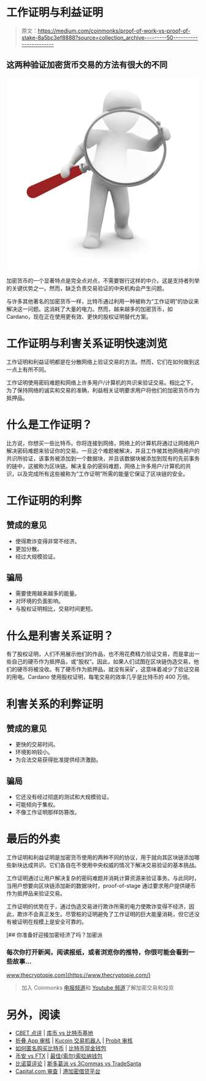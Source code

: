 # 工作证明与利益证明

> 原文：<https://medium.com/coinmonks/proof-of-work-vs-proof-of-stake-8a5bc3ef8888?source=collection_archive---------50----------------------->

## 这两种验证加密货币交易的方法有很大的不同

![](img/564c7636591bc78e762c946f41464761.png)

加密货币的一个显著特点是完全点对点，不需要银行这样的中介。这是支持者列举的关键优势之一。然而，缺乏负责交易验证的中央机构会产生问题。

与许多其他著名的加密货币一样，比特币通过利用一种被称为“工作证明”的协议来解决这一问题。这消耗了大量的电力。然而，越来越多的加密货币，如 Cardano，现在正在使用更有效、更快的股权证明替代方案。

# 工作证明与利害关系证明快速浏览

工作证明和利益证明都是在分散网络上验证交易的方法。然而，它们在如何做到这一点上有所不同。

工作证明使用密码难题和网络上许多用户/计算机的共识来验证交易。相比之下，为了保持网络的诚实和交易的准确，利益相关证明要求用户将他们的加密货币作为抵押品。

# 什么是工作证明？

比方说，你想买一些比特币。你将连接到网络，网络上的计算机将通过让网络用户解决密码难题来验证你的交易。一旦这个难题被解决，并且工作被其他网络用户的共识所验证，该事务被添加到一个数据块，并且该数据块被添加到现有的先前事务的链中，这被称为区块链。解决复杂的密码难题，网络上许多用户/计算机的共识，以及完成所有这些被称为“工作证明”所需的能量它保证了区块链的安全。

# 工作证明的利弊

## 赞成的意见

*   使得欺诈变得非常不经济。
*   更加分散。
*   经过大规模验证。

## 骗局

*   需要使用越来越多的能量。
*   对环境的负面影响。
*   与股权证明相比，交易时间更短。

# 什么是利害关系证明？

有了股权证明，人们不用展示他们的作品，也不用花费精力验证交易，而是拿出一些自己的硬币作为抵押品，或“股权”。因此，如果人们试图在区块链伪造交易，他们的硬币将被没收。有了硬币作为抵押品，就没有采矿，这意味着减少了验证交易的用电。Cardano 使用股权证明，每笔交易的效率几乎是比特币的 400 万倍。

# 利害关系的利弊证明

## 赞成的意见

*   更快的交易时间。
*   环境影响较小。
*   为合法交易获得批准提供经济激励。

## 骗局

*   它还没有经过彻底的测试和大规模验证。
*   可能倾向于集权。
*   不像工作证明那样防篡改。

# 最后的外卖

工作证明和利益证明是加密货币使用的两种不同的协议，用于就向其区块链添加哪些新块达成共识。它们各自在不使用中央权威的情况下解决交易验证的基本挑战。

工作证明通过让用户解决复杂的密码难题并消耗计算资源来验证事务。与此同时，当用户想要向区块链添加新的数据块时，proof-of-stage 通过要求用户提供硬币作为抵押品来验证交易。

工作证明的优势在于，通过伪造交易进行欺诈所需的电力使欺诈变得不经济，因此，欺诈不会真正发生。尽管桩的证明避免了工作证明的巨大能量消耗，但它还没有被证明在规模上是安全可靠的。

[](https://www.thecryptopie.com/) [## 你准备好迎接加密经济了吗？加密派

### 每次你打开新闻，阅读报纸，或者浏览你的推特，你很可能会看到一些故事…

www.thecryptopie.com](https://www.thecryptopie.com/) 

> 加入 Coinmonks [电报频道](https://t.me/coincodecap)和 [Youtube 频道](https://www.youtube.com/c/coinmonks/videos)了解加密交易和投资

# 另外，阅读

*   [CBET 点评](https://coincodecap.com/cbet-casino-review) | [库币 vs 比特币基地](https://coincodecap.com/kucoin-vs-coinbase)
*   [折叠 App 审核](https://coincodecap.com/fold-app-review) | [Kucoin 交易机器人](/coinmonks/kucoin-trading-bot-automate-your-trades-8cf0ca2138e0) | [Probit 审核](https://coincodecap.com/probit-review)
*   [如何匿名购买比特币](https://coincodecap.com/buy-bitcoin-anonymously) | [比特币现金钱包](https://coincodecap.com/bitcoin-cash-wallets)
*   [币安 vs FTX](https://coincodecap.com/binance-vs-ftx) | [最佳(索尔)索拉纳钱包](https://coincodecap.com/solana-wallets)
*   [比诺莫评论](https://coincodecap.com/binomo-review) | [斯多葛派 vs 3Commas vs TradeSanta](https://coincodecap.com/stoic-vs-3commas-vs-tradesanta)
*   [Capital.com 审查](https://coincodecap.com/capital-com-review) | [港加密借贷平台](https://coincodecap.com/crypto-lending-hong-kong)